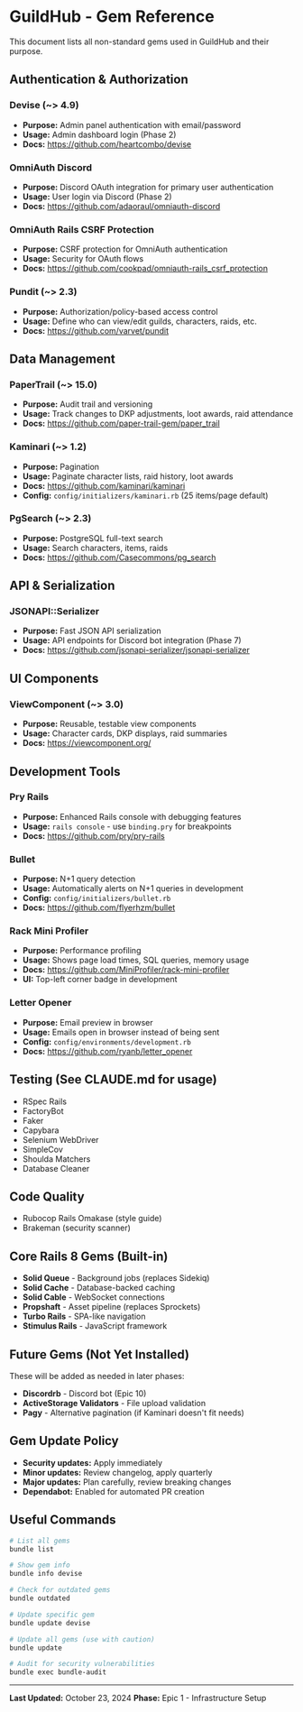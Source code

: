 # GuildHub - Gem Reference

This document lists all non-standard gems used in GuildHub and their purpose.

## Authentication & Authorization

### Devise (~> 4.9)
- **Purpose:** Admin panel authentication with email/password
- **Usage:** Admin dashboard login (Phase 2)
- **Docs:** https://github.com/heartcombo/devise

### OmniAuth Discord
- **Purpose:** Discord OAuth integration for primary user authentication
- **Usage:** User login via Discord (Phase 2)
- **Docs:** https://github.com/adaoraul/omniauth-discord

### OmniAuth Rails CSRF Protection
- **Purpose:** CSRF protection for OmniAuth authentication
- **Usage:** Security for OAuth flows
- **Docs:** https://github.com/cookpad/omniauth-rails_csrf_protection

### Pundit (~> 2.3)
- **Purpose:** Authorization/policy-based access control
- **Usage:** Define who can view/edit guilds, characters, raids, etc.
- **Docs:** https://github.com/varvet/pundit

## Data Management

### PaperTrail (~> 15.0)
- **Purpose:** Audit trail and versioning
- **Usage:** Track changes to DKP adjustments, loot awards, raid attendance
- **Docs:** https://github.com/paper-trail-gem/paper_trail

### Kaminari (~> 1.2)
- **Purpose:** Pagination
- **Usage:** Paginate character lists, raid history, loot awards
- **Docs:** https://github.com/kaminari/kaminari
- **Config:** `config/initializers/kaminari.rb` (25 items/page default)

### PgSearch (~> 2.3)
- **Purpose:** PostgreSQL full-text search
- **Usage:** Search characters, items, raids
- **Docs:** https://github.com/Casecommons/pg_search

## API & Serialization

### JSONAPI::Serializer
- **Purpose:** Fast JSON API serialization
- **Usage:** API endpoints for Discord bot integration (Phase 7)
- **Docs:** https://github.com/jsonapi-serializer/jsonapi-serializer

## UI Components

### ViewComponent (~> 3.0)
- **Purpose:** Reusable, testable view components
- **Usage:** Character cards, DKP displays, raid summaries
- **Docs:** https://viewcomponent.org/

## Development Tools

### Pry Rails
- **Purpose:** Enhanced Rails console with debugging features
- **Usage:** `rails console` - use `binding.pry` for breakpoints
- **Docs:** https://github.com/pry/pry-rails

### Bullet
- **Purpose:** N+1 query detection
- **Usage:** Automatically alerts on N+1 queries in development
- **Config:** `config/initializers/bullet.rb`
- **Docs:** https://github.com/flyerhzm/bullet

### Rack Mini Profiler
- **Purpose:** Performance profiling
- **Usage:** Shows page load times, SQL queries, memory usage
- **Docs:** https://github.com/MiniProfiler/rack-mini-profiler
- **UI:** Top-left corner badge in development

### Letter Opener
- **Purpose:** Email preview in browser
- **Usage:** Emails open in browser instead of being sent
- **Config:** `config/environments/development.rb`
- **Docs:** https://github.com/ryanb/letter_opener

## Testing (See CLAUDE.md for usage)

- RSpec Rails
- FactoryBot
- Faker
- Capybara
- Selenium WebDriver
- SimpleCov
- Shoulda Matchers
- Database Cleaner

## Code Quality

- Rubocop Rails Omakase (style guide)
- Brakeman (security scanner)

## Core Rails 8 Gems (Built-in)

- **Solid Queue** - Background jobs (replaces Sidekiq)
- **Solid Cache** - Database-backed caching
- **Solid Cable** - WebSocket connections
- **Propshaft** - Asset pipeline (replaces Sprockets)
- **Turbo Rails** - SPA-like navigation
- **Stimulus Rails** - JavaScript framework

## Future Gems (Not Yet Installed)

These will be added as needed in later phases:

- **Discordrb** - Discord bot (Epic 10)
- **ActiveStorage Validators** - File upload validation
- **Pagy** - Alternative pagination (if Kaminari doesn't fit needs)

## Gem Update Policy

- **Security updates:** Apply immediately
- **Minor updates:** Review changelog, apply quarterly
- **Major updates:** Plan carefully, review breaking changes
- **Dependabot:** Enabled for automated PR creation

## Useful Commands

```bash
# List all gems
bundle list

# Show gem info
bundle info devise

# Check for outdated gems
bundle outdated

# Update specific gem
bundle update devise

# Update all gems (use with caution)
bundle update

# Audit for security vulnerabilities
bundle exec bundle-audit
```

---

**Last Updated:** October 23, 2024
**Phase:** Epic 1 - Infrastructure Setup
